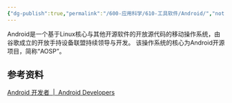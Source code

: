 ```yaml
---
{"dg-publish":true,"permalink":"/600-应用科学/610-工具软件/Android/","noteIcon":""}
---
```


Android是一个基于Linux核心与其他开源软件的开放源代码的移动操作系统，由谷歌成立的开放手持设备联盟持续领导与开发。 该操作系统的核心为Android开源项目，简称“AOSP”。


## 参考资料
[Android 开发者  |  Android Developers](https://developer.android.com/?hl=zh-cn)
